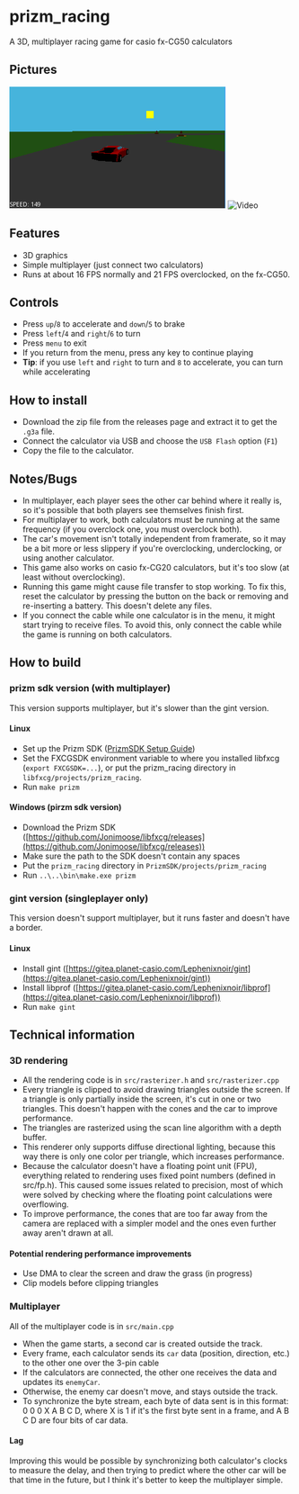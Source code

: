 # prizm_racing
A 3D, multiplayer racing game for casio fx-CG50 calculators

## Pictures
![Picture 1](resources/picture1.png)
![Video](resources/video.gif)

## Features
- 3D graphics
- Simple multiplayer (just connect two calculators)
- Runs at about 16 FPS normally and 21 FPS overclocked, on the fx-CG50.

## Controls
- Press `up`/`8` to accelerate and `down`/`5` to brake
- Press `left`/`4` and `right`/`6` to turn
- Press `menu` to exit
- If you return from the menu, press any key to continue playing
- **Tip**: if you use `left` and `right` to turn and `8` to accelerate, you can turn while accelerating

## How to install
- Download the zip file from the releases page and extract it to get the `.g3a` file.
- Connect the calculator via USB and choose the `USB Flash` option (`F1`)
- Copy the file to the calculator.

## Notes/Bugs
- In multiplayer, each player sees the other car behind where it really is, so it's possible that both players see themselves finish first.
- For multiplayer to work, both calculators must be running at the same frequency (if you overclock one, you must overclock both).
- The car's movement isn't totally independent from framerate, so it may be a bit more or less slippery if you're overclocking, underclocking, or using another calculator.
- This game also works on casio fx-CG20 calculators, but it's too slow (at least without overclocking).
- Running this game might cause file transfer to stop working. To fix this, reset the calculator by pressing the button on the back or removing and re-inserting a battery. This doesn't delete any files.
- If you connect the cable while one calculator is in the menu, it might start trying to receive files. To avoid this, only connect the cable while the game is running on both calculators.

## How to build
### prizm sdk version (with multiplayer)
This version supports multiplayer, but it's slower than the gint version.
#### Linux
- Set up the Prizm SDK ([PrizmSDK Setup Guide](https://prizm.cemetech.net/index.php/PrizmSDK_Setup_Guide))
- Set the FXCGSDK environment variable to where you installed libfxcg (`export FXCGSDK=...`), or put the prizm_racing directory in `libfxcg/projects/prizm_racing`.
- Run `make prizm`
#### Windows (pirzm sdk version)
- Download the Prizm SDK ([https://github.com/Jonimoose/libfxcg/releases](https://github.com/Jonimoose/libfxcg/releases))
- Make sure the path to the SDK doesn't contain any spaces
- Put the `prizm_racing` directory in `PrizmSDK/projects/prizm_racing`
- Run `..\..\bin\make.exe prizm`

### gint version (singleplayer only)
This version doesn't support multiplayer, but it runs faster and doesn't have a border.
#### Linux
- Install gint ([https://gitea.planet-casio.com/Lephenixnoir/gint](https://gitea.planet-casio.com/Lephenixnoir/gint))
- Install libprof ([https://gitea.planet-casio.com/Lephenixnoir/libprof](https://gitea.planet-casio.com/Lephenixnoir/libprof))
- Run `make gint`

## Technical information
### 3D rendering
- All the rendering code is in `src/rasterizer.h` and `src/rasterizer.cpp`
- Every triangle is clipped to avoid drawing triangles outside the screen. If a triangle is only partially inside the screen, it's cut in one or two triangles. This doesn't happen with the cones and the car to improve performance.
- The triangles are rasterized using the scan line algorithm with a depth buffer.
- This renderer only supports diffuse directional lighting, because this way there is only one color per triangle, which increases performance.
- Because the calculator doesn't have a floating point unit (FPU), everything related to rendering uses fixed point numbers (defined in src/fp.h). This caused some issues related to precision, most of which were solved by checking where the floating point calculations were overflowing.
- To improve performance, the cones that are too far away from the camera are replaced with a simpler model and the ones even further away aren't drawn at all.

#### Potential rendering performance improvements
- Use DMA to clear the screen and draw the grass (in progress)
- Clip models before clipping triangles

### Multiplayer
All of the multiplayer code is in `src/main.cpp`
- When the game starts, a second car is created outside the track.
- Every frame, each calculator sends its `car` data (position, direction, etc.) to the other one over the 3-pin cable
- If the calculators are connected, the other one receives the data and updates its `enemyCar`.
- Otherwise, the enemy car doesn't move, and stays outside the track.
- To synchronize the byte stream, each byte of data sent is in this format: 0 0 0 X A B C D, where X is 1 if it's the first byte sent in a frame, and A B C D are four bits of car data.

#### Lag
Improving this would be possible by synchronizing both calculator's clocks to measure the delay, and then trying to predict where the other car will be that time in the future, but I think it's better to keep the multiplayer simple.
